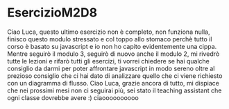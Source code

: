 # EsercizioM2D8
Ciao Luca, questo ultimo esercizio non è completo, non funziona nulla, finisco questo modulo stressato e col toppo allo stomaco perchè tutto il corso è basato su javascript e io non ho capito evidentemente una cippa.
Mentre seguirò il modulo 3, seguirò di nuovo anche il modulo 2, mi rivedrò tutte le lezioni e rifarò tutti gli esercizi, ti vorrei chiedere se hai qualche consiglio da darmi per poter affrontare javascript in modo sereno oltre al prezioso consiglio che ci hai dato di analizzare quello che ci viene richiesto con un diagramma di flusso.
Ciao Luca, grazie ancora di tutto, mi dispiace che nei prossimi mesi non ci seguirai più, sei stato il teaching assistant che ogni classe dovrebbe avere :) ciaoooooooooo
